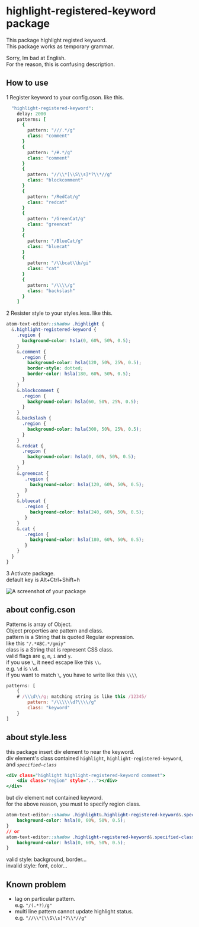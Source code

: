 # highlight-registered-keyword package

This package highlight registed keyword.  
This package works as temporary grammar.  

Sorry, Im bad at English.  
For the reason, this is confusing description.  

## How to use
1 Register keyword to your config.cson. like this.  
```.coffee
  "highlight-registered-keyword":
    delay: 2000
    patterns: [
      {
        pattern: "///.*/g"
        class: "comment"
      }
      {
        pattern: "/#.*/g"
        class: "comment"
      }
      {
        pattern: "//\\*[\\S\\s]*?\\*//g"
        class: "blockcomment"
      }
      {
        pattern: "/RedCat/g"
        class: "redcat"
      }
      {
        pattern: "/GreenCat/g"
        class: "greencat"
      }
      {
        pattern: "/BlueCat/g"
        class: "bluecat"
      }
      {
        pattern: "/\\bcat\\b/gi"
        class: "cat"
      }
      {
        pattern: "/\\\\/g"
        class: "backslash"
      }
    ]
```

2 Resister style to your styles.less. like this.  
```.css
atom-text-editor::shadow .highlight {
  &.highlight-registered-keyword {
    .region {
      background-color: hsla(0, 60%, 50%, 0.5);
    }
    &.comment {
      .region {
        background-color: hsla(120, 50%, 25%, 0.5);
        border-style: dotted;
        border-color: hsla(180, 60%, 50%, 0.5);
      }
    }
    &.blockcomment {
      .region {
        background-color: hsla(60, 50%, 25%, 0.5);
      }
    }
    &.backslash {
      .region {
        background-color: hsla(300, 50%, 25%, 0.5);
      }
    }
    &.redcat {
      .region {
        background-color: hsla(0, 60%, 50%, 0.5);
      }
    }
    &.greencat {
       .region {
         background-color: hsla(120, 60%, 50%, 0.5);
       }
    }
    &.bluecat {
       .region {
         background-color: hsla(240, 60%, 50%, 0.5);
       }
    }
    &.cat {
       .region {
         background-color: hsla(180, 60%, 50%, 0.5);
       }
    }
  }
}
```

3 Activate package.  
default key is Alt+Ctrl+Shift+h  

![A screenshot of your package](https://raw.githubusercontent.com/BlueSilverCat/highlight-registered-keyword/master/highlight-registered-keyword.gif?raw=true)

## about config.cson
Patterns is array of Object.  
Object properties are pattern and class.  
pattern is a String that is quoted Regular expression.  
like this `"/.*ABC.*/gmiy"`  
class is a String that is represent CSS class.  
valid flags are `g`, `m`, `i` and `y`.  
if you use `\`, it need escape like this `\\`.  
e.g. `\d` is `\\d`.  
if you want to match `\`, you have to write like this `\\\\`
```.js
patterns: [
	{
    # /\\\d\\/g; matching string is like this /12345/
		pattern: "/\\\\\\d?\\\\/g"  
		class: "keyword"
	}
]
```

## about style.less
this package insert div element to near the keyword.  
div element's class contained `highlight`, `highlight-registered-keyword`, and *`specified-class`*  
```.html
<div class="highlight highlight-registered-keyword comment">
	<div class="region" style="..."></div>
</div>
```
but div element not contained keyword.  
for the above reason, you must to specify region class.
```.css
atom-text-editor::shadow .highlight&.highlight-registered-keyword&.specified-class .region {
  	background-color: hsla(0, 60%, 50%, 0.5);
}
// or
atom-text-editor::shadow .highlight-registered-keyword&.specified-class .region {
  	background-color: hsla(0, 60%, 50%, 0.5);
}
```
valid style: background, border...  
invalid style: font, color...  

## Known problem
* lag on particular pattern.  
  e.g. `"/(.*?)/g"`  
* multi line pattern cannot update highlight status.  
  e.g. `"//\\*[\\S\\s]*?\\*//g"`  
